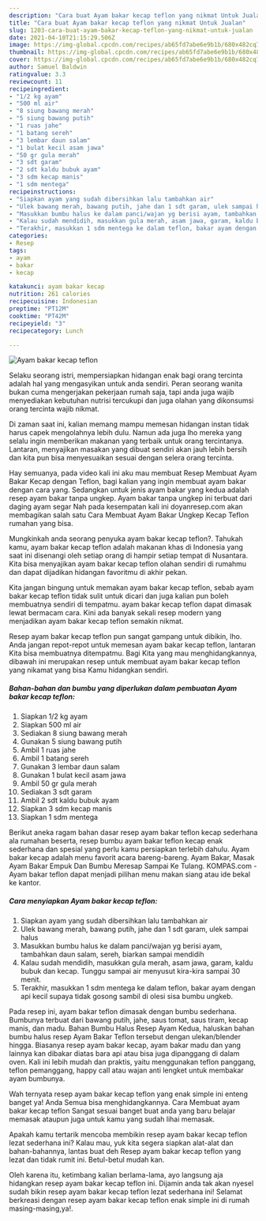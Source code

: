 ```yaml
---
description: "Cara buat Ayam bakar kecap teflon yang nikmat Untuk Jualan"
title: "Cara buat Ayam bakar kecap teflon yang nikmat Untuk Jualan"
slug: 1203-cara-buat-ayam-bakar-kecap-teflon-yang-nikmat-untuk-jualan
date: 2021-04-10T21:15:29.506Z
image: https://img-global.cpcdn.com/recipes/ab65fd7abe6e9b1b/680x482cq70/ayam-bakar-kecap-teflon-foto-resep-utama.jpg
thumbnail: https://img-global.cpcdn.com/recipes/ab65fd7abe6e9b1b/680x482cq70/ayam-bakar-kecap-teflon-foto-resep-utama.jpg
cover: https://img-global.cpcdn.com/recipes/ab65fd7abe6e9b1b/680x482cq70/ayam-bakar-kecap-teflon-foto-resep-utama.jpg
author: Samuel Baldwin
ratingvalue: 3.3
reviewcount: 11
recipeingredient:
- "1/2 kg ayam"
- "500 ml air"
- "8 siung bawang merah"
- "5 siung bawang putih"
- "1 ruas jahe"
- "1 batang sereh"
- "3 lembar daun salam"
- "1 bulat kecil asam jawa"
- "50 gr gula merah"
- "3 sdt garam"
- "2 sdt kaldu bubuk ayam"
- "3 sdm kecap manis"
- "1 sdm mentega"
recipeinstructions:
- "Siapkan ayam yang sudah dibersihkan lalu tambahkan air"
- "Ulek bawang merah, bawang putih, jahe dan 1 sdt garam, ulek sampai halus"
- "Masukkan bumbu halus ke dalam panci/wajan yg berisi ayam, tambahkan daun salam, sereh, biarkan sampai mendidih"
- "Kalau sudah mendidih, masukkan gula merah, asam jawa, garam, kaldu bubuk dan kecap. Tunggu sampai air menyusut kira-kira sampai 30 menit."
- "Terakhir, masukkan 1 sdm mentega ke dalam teflon, bakar ayam dengan api kecil supaya tidak gosong sambil di olesi sisa bumbu ungkeb."
categories:
- Resep
tags:
- ayam
- bakar
- kecap

katakunci: ayam bakar kecap 
nutrition: 261 calories
recipecuisine: Indonesian
preptime: "PT12M"
cooktime: "PT42M"
recipeyield: "3"
recipecategory: Lunch

---
```



![Ayam bakar kecap teflon](https://img-global.cpcdn.com/recipes/ab65fd7abe6e9b1b/680x482cq70/ayam-bakar-kecap-teflon-foto-resep-utama.jpg)

Selaku seorang istri, mempersiapkan hidangan enak bagi orang tercinta adalah hal yang mengasyikan untuk anda sendiri. Peran seorang  wanita bukan cuma mengerjakan pekerjaan rumah saja, tapi anda juga wajib menyediakan kebutuhan nutrisi tercukupi dan juga olahan yang dikonsumsi orang tercinta wajib nikmat.

Di zaman  saat ini, kalian memang mampu memesan hidangan instan tidak harus capek mengolahnya lebih dulu. Namun ada juga lho mereka yang selalu ingin memberikan makanan yang terbaik untuk orang tercintanya. Lantaran, menyajikan masakan yang dibuat sendiri akan jauh lebih bersih dan kita pun bisa menyesuaikan sesuai dengan selera orang tercinta. 

Hay semuanya, pada video kali ini aku mau membuat Resep Membuat Ayam Bakar Kecap dengan Teflon, bagi kalian yang ingin membuat ayam bakar dengan cara yang. Sedangkan untuk jenis ayam bakar yang kedua adalah resep ayam bakar tanpa ungkep. Ayam bakar tanpa ungkep ini terbuat dari daging ayam segar Nah pada kesempatan kali ini doyanresep.com akan membagikan salah satu Cara Membuat Ayam Bakar Ungkep Kecap Teflon rumahan yang bisa.

Mungkinkah anda seorang penyuka ayam bakar kecap teflon?. Tahukah kamu, ayam bakar kecap teflon adalah makanan khas di Indonesia yang saat ini disenangi oleh setiap orang di hampir setiap tempat di Nusantara. Kita bisa menyajikan ayam bakar kecap teflon olahan sendiri di rumahmu dan dapat dijadikan hidangan favoritmu di akhir pekan.

Kita jangan bingung untuk memakan ayam bakar kecap teflon, sebab ayam bakar kecap teflon tidak sulit untuk dicari dan juga kalian pun boleh membuatnya sendiri di tempatmu. ayam bakar kecap teflon dapat dimasak lewat bermacam cara. Kini ada banyak sekali resep modern yang menjadikan ayam bakar kecap teflon semakin nikmat.

Resep ayam bakar kecap teflon pun sangat gampang untuk dibikin, lho. Anda jangan repot-repot untuk memesan ayam bakar kecap teflon, lantaran Kita bisa membuatnya ditempatmu. Bagi Kita yang mau menghidangkannya, dibawah ini merupakan resep untuk membuat ayam bakar kecap teflon yang nikamat yang bisa Kamu hidangkan sendiri.

<!--inarticleads1-->

##### Bahan-bahan dan bumbu yang diperlukan dalam pembuatan Ayam bakar kecap teflon:

1. Siapkan 1/2 kg ayam
1. Siapkan 500 ml air
1. Sediakan 8 siung bawang merah
1. Gunakan 5 siung bawang putih
1. Ambil 1 ruas jahe
1. Ambil 1 batang sereh
1. Gunakan 3 lembar daun salam
1. Gunakan 1 bulat kecil asam jawa
1. Ambil 50 gr gula merah
1. Sediakan 3 sdt garam
1. Ambil 2 sdt kaldu bubuk ayam
1. Siapkan 3 sdm kecap manis
1. Siapkan 1 sdm mentega


Berikut aneka ragam bahan dasar resep ayam bakar teflon kecap sederhana ala rumahan beserta, resep bumbu ayam bakar teflon kecap enak sederhana dan spesial yang perlu kamu persiapkan terlebih dahulu. Ayam bakar kecap adalah menu favorit acara bareng-bareng. Ayam Bakar, Masak Ayam Bakar Empuk Dan Bumbu Meresap Sampai Ke Tulang. KOMPAS.com - Ayam bakar teflon dapat menjadi pilihan menu makan siang atau ide bekal ke kantor. 

<!--inarticleads2-->

##### Cara menyiapkan Ayam bakar kecap teflon:

1. Siapkan ayam yang sudah dibersihkan lalu tambahkan air
1. Ulek bawang merah, bawang putih, jahe dan 1 sdt garam, ulek sampai halus
1. Masukkan bumbu halus ke dalam panci/wajan yg berisi ayam, tambahkan daun salam, sereh, biarkan sampai mendidih
1. Kalau sudah mendidih, masukkan gula merah, asam jawa, garam, kaldu bubuk dan kecap. Tunggu sampai air menyusut kira-kira sampai 30 menit.
1. Terakhir, masukkan 1 sdm mentega ke dalam teflon, bakar ayam dengan api kecil supaya tidak gosong sambil di olesi sisa bumbu ungkeb.


Pada resep ini, ayam bakar teflon dimasak dengan bumbu sederhana. Bumbunya terbuat dari bawang putih, jahe, saus tomat, saus tiram, kecap manis, dan madu. Bahan Bumbu Halus Resep Ayam Kedua, haluskan bahan bumbu halus resep Ayam Bakar Teflon tersebut dengan ulekan/blender hingga. Biasanya resep ayam bakar kecap, ayam bakar madu dan yang lainnya kan dibakar diatas bara api atau bisa juga dipanggang di dalam oven. Kali ini lebih mudah dan praktis, yaitu menggunakan teflon panggang, teflon pemanggang, happy call atau wajan anti lengket untuk membakar ayam bumbunya. 

Wah ternyata resep ayam bakar kecap teflon yang enak simple ini enteng banget ya! Anda Semua bisa menghidangkannya. Cara Membuat ayam bakar kecap teflon Sangat sesuai banget buat anda yang baru belajar memasak ataupun juga untuk kamu yang sudah lihai memasak.

Apakah kamu tertarik mencoba membikin resep ayam bakar kecap teflon lezat sederhana ini? Kalau mau, yuk kita segera siapkan alat-alat dan bahan-bahannya, lantas buat deh Resep ayam bakar kecap teflon yang lezat dan tidak rumit ini. Betul-betul mudah kan. 

Oleh karena itu, ketimbang kalian berlama-lama, ayo langsung aja hidangkan resep ayam bakar kecap teflon ini. Dijamin anda tak akan nyesel sudah bikin resep ayam bakar kecap teflon lezat sederhana ini! Selamat berkreasi dengan resep ayam bakar kecap teflon enak simple ini di rumah masing-masing,ya!.

